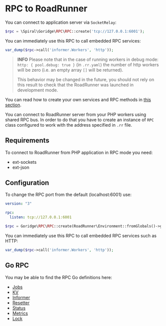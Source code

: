 # RPC to RoadRunner

You can connect to application server via `SocketRelay`:

```php
$rpc = \Spiral\Goridge\RPC\RPC::create('tcp://127.0.0.1:6001');
```

You can immediately use this RPC to call embedded RPC services:

```php
var_dump($rpc->call('informer.Workers', 'http'));
```

> **INFO**
> Please note that in the case of running workers in debug mode:
> `http: { pool.debug: true }` (in `.rr.yaml`) the number of http workers will be zero (i.e. an empty array `[]` will be
> returned).
>
> This behavior may be changed in the future, you should not rely on this result to check that the
> RoadRunner was launched in development mode.

You can read how to create your own services and RPC methods in [this section](../customization/plugin.md).

You can connect to RoadRunner server from your PHP workers using shared RPC bus. In order to do that you have to create
an instance of `RPC` class configured to work with the address specified in `.rr` file.

## Requirements

To connect to RoadRunner from PHP application in RPC mode you need:

- ext-sockets
- ext-json

## Configuration

To change the RPC port from the default (localhost:6001) use:

```yaml
version: "3"

rpc:
  listen: tcp://127.0.0.1:6001
```

```php
$rpc = Goridge\RPC\RPC::create(RoadRunner\Environment::fromGlobals()->getRPCAddress());
```

You can immediately use this RPC to call embedded RPC services such as HTTP:

```php
var_dump($rpc->call('informer.Workers', 'http'));
```

## Go RPC

You may be able to find the RPC Go definitions here:

- [Jobs](https://github.com/roadrunner-server/jobs/blob/master/rpc.go)
- [KV](https://github.com/roadrunner-server/kv/blob/master/rpc.go)
- [Informer](https://github.com/roadrunner-server/informer/blob/master/rpc.go)
- [Resetter](https://github.com/roadrunner-server/resetter/blob/master/rpc.go)
- [Status](https://github.com/roadrunner-server/status/blob/master/rpc.go)
- [Metrics](https://github.com/roadrunner-server/metrics/blob/master/rpc.go)
- [Lock](https://github.com/roadrunner-server/lock/blob/master/rpc.go)
